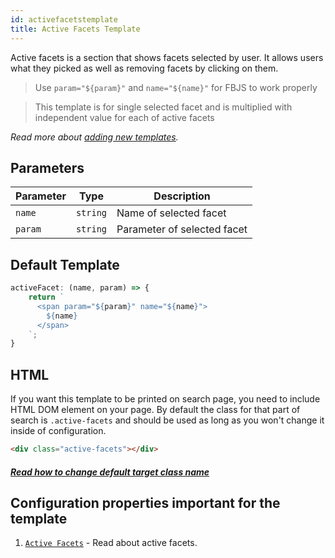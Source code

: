 ```yaml
---
id: activefacetstemplate
title: Active Facets Template
---
```


Active facets is a section that shows facets selected by user. It allows users what they picked as well as removing facets by clicking on them.

> Use `param="${param}"` and `name="${name}"` for FBJS to work properly

> This template is for single selected facet and is multiplied with independent value for each of active facets

_Read more about [adding new templates](2-templates-0-overview.md#adding-new-templates)._

## Parameters
| Parameter 	  | Type 	     | Description |
|-------------	|----------- |--------------	|
| `name` | `string` | Name of selected facet |
| `param` | `string` | Parameter of selected facet |

## Default Template

```js
activeFacet: (name, param) => {
    return `
      <span param="${param}" name="${name}">
        ${name}
      </span>
    `;
}
```

## HTML

If you want this template to be printed on search page, you need to include HTML DOM element on your page. By default the class for that part of search is `.active-facets` and should be used as long as you won't change it inside of configuration.

```html
<div class="active-facets"></div>
```

##### [Read how to change default target class name](1-configuration-11-active-facets.md#target-location-of-results-in-dom)

## Configuration properties important for the template

1. [`Active Facets`](1-configuration-11-active-facets.md) - Read about active facets.